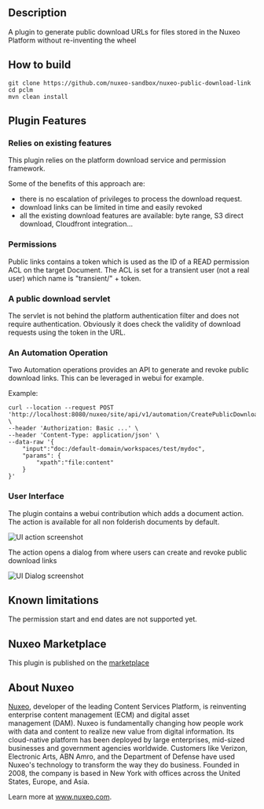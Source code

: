 ## Description

A plugin to generate public download URLs for files stored in the Nuxeo Platform without re-inventing the wheel 

## How to build
```
git clone https://github.com/nuxeo-sandbox/nuxeo-public-download-link
cd pclm
mvn clean install
```

## Plugin Features

### Relies on existing features
This plugin relies on the platform download service and permission framework. 

Some of the benefits of this approach are:
* there is no escalation of privileges to process the download request.
* download links can be limited in time and easily revoked
* all the existing download features are available: byte range, S3 direct download, Cloudfront integration... 

### Permissions
Public links contains a token which is used as the ID of a READ permission ACL on the target Document.
The ACL is set for a transient user (not a real user) which name is "transient/" + token.

### A public download servlet
The servlet is not behind the platform authentication filter and does not require authentication. 
Obviously it does check the validity of download requests using the token in the URL.

### An Automation Operation
Two Automation operations provides an API to generate and revoke public download links. This can be leveraged in webui for example.

Example:
```
curl --location --request POST 'http://localhost:8080/nuxeo/site/api/v1/automation/CreatePublicDownloadLink' \
--header 'Authorization: Basic ...' \
--header 'Content-Type: application/json' \
--data-raw '{
    "input":"doc:/default-domain/workspaces/test/mydoc",
    "params": {
        "xpath":"file:content"
    }
}'
```

### User Interface

The plugin contains a webui contribution which adds a document action. The action is available for all non folderish documents by default.

![UI action screenshot](https://github.com/nuxeo-sandbox/nuxeo-public-download-link/documentation/screenshot_action.png)

The action opens a dialog from where users can create and revoke public download links

![UI Dialog screenshot](https://github.com/nuxeo-sandbox/nuxeo-public-download-link/documentation/screenshot_dialog.png)



## Known limitations
The permission start and end dates are not supported yet.

## Nuxeo Marketplace
This plugin is published on the [marketplace](https://connect.nuxeo.com/nuxeo/site/marketplace/package/nuxeo-public-download-link)

## About Nuxeo
[Nuxeo](https://www.nuxeo.com), developer of the leading Content Services Platform, is reinventing enterprise content management (ECM) and digital asset management (DAM). Nuxeo is fundamentally changing how people work with data and content to realize new value from digital information. Its cloud-native platform has been deployed by large enterprises, mid-sized businesses and government agencies worldwide. Customers like Verizon, Electronic Arts, ABN Amro, and the Department of Defense have used Nuxeo's technology to transform the way they do business. Founded in 2008, the company is based in New York with offices across the United States, Europe, and Asia.

Learn more at www.nuxeo.com.
